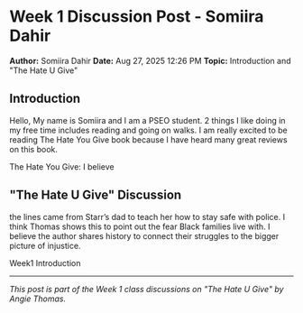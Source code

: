 # Week 1 Discussion Post - Somiira Dahir

**Author:** Somiira Dahir
**Date:** Aug 27, 2025 12:26 PM
**Topic:** Introduction and "The Hate U Give"

## Introduction

Hello, My name is Somiira and I am a PSEO student. 2 things I like doing in my free time includes reading and going on walks. I am really excited to be reading The Hate You Give book because I have heard many great reviews on this book.

The Hate You Give: I believe

## "The Hate U Give" Discussion

the lines came from Starr’s dad to teach her how to stay safe with police. I think Thomas shows this to point out the fear Black families live with. I believe the author shares history to connect their struggles to the bigger picture of injustice.




Week1 Introduction

---

*This post is part of the Week 1 class discussions on "The Hate U Give" by Angie Thomas.*
